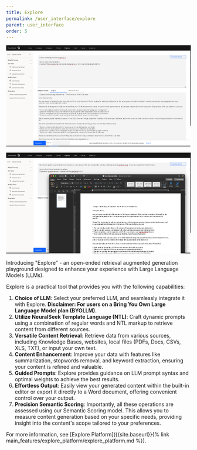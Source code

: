 ```yaml
---
title: Explore
permalink: /user_interface/explore
parent: user_interface
order: 5
---
```

![explore-feature-1](images/explore-feature-1.png)

![explore-feature-2](images/explore-feature-2.png)


Introducing "Explore" - an open-ended retrieval augmented generation playground designed to enhance your experience with Large Language Models (LLMs). 

Explore is a practical tool that provides you with the following capabilities:
1. **Choice of LLM**: Select your preferred LLM, and seamlessly integrate it with Explore. **Disclaimer: For users on a Bring You Own Large Language Model plan (BYOLLM).**
2. **Utilize NeuralSeek Template Language (NTL)**: Craft dynamic prompts using a combination of regular words and NTL markup to retrieve content from different sources.
3. **Versatile Content Retrieval**: Retrieve data from various sources, including Knowledge Bases, websites, local files (PDFs, Docs, CSVs, XLS, TXT), or input your own text.
4. **Content Enhancement**: Improve your data with features like summarization, stopwords removal, and keyword extraction, ensuring your content is refined and valuable.
5. **Guided Prompts**: Explore provides guidance on LLM prompt syntax and optimal weights to achieve the best results. 
6. **Effortless Output**: Easily view your generated content within the built-in editor or export it directly to a Word document, offering convenient control over your output.
7. **Precision Semantic Scoring**: Importantly, all these operations are assessed using our Semantic Scoring model. This allows you to measure content generation based on your specific needs, providing insight into the content's scope tailored to your preferences.

For more information, see [Explore Platform]({{site.baseurl}}{% link main_features/explore_platform/explore_platform.md %}).

<!--EG: This NTL prompt grabs a webpage, extracts the core text of the page eliminating junk, then summarizes the page down into ~1500 chars, then sends it to the LLM-->

<!--And of course all of this bounces against our Semantic Scoring model, so you can take a quick pulse on how much got imagined, depending on your personal need or tolerance.-->
<!--## Precision with Semantic Scoring

Furthermore, it's important to highlight that all these operations are evaluated against our Semantic Scoring model. This means that you have the ability to gauge the extent of content generation based on your specific requirements or threshold, providing valuable insight into the scope of generated content tailored to your preferences.-->

